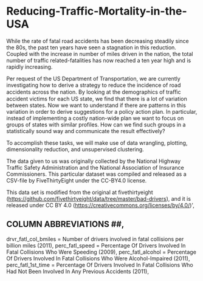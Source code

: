 # Reducing-Traffic-Mortality-in-the-USA
While the rate of fatal road accidents has been decreasing steadily since the 80s, the past ten years have seen a stagnation in this reduction. Coupled with the increase in number of miles driven in the nation, the total number of traffic related-fatalities has now reached a ten year high and is rapidly increasing.

Per request of the US Department of Transportation, we are currently investigating how to derive a strategy to reduce the incidence of road accidents across the nation. By looking at the demographics of traﬃc accident victims for each US state, we find that there is a lot of variation between states. Now we want to understand if there are patterns in this variation in order to derive suggestions for a policy action plan. In particular, instead of implementing a costly nation-wide plan we want to focus on groups of states with similar profiles. How can we find such groups in a statistically sound way and communicate the result effectively?

To accomplish these tasks, we will make use of data wrangling, plotting, dimensionality reduction, and unsupervised clustering.

The data given to us was originally collected by the National Highway Traffic Safety Administration and the National Association of Insurance Commissioners. This particular dataset was compiled and released as a CSV-file by FiveThirtyEight under the CC-BY4.0 license.


 This data set is modified from the original at fivethirtyeight (https://github.com/fivethirtyeight/data/tree/master/bad-drivers),
  and it is released under CC BY 4.0 (https://creativecommons.org/licenses/by/4.0/)',
 ## COLUMN ABBREVIATIONS ##,
 drvr_fatl_col_bmiles = Number of drivers involved in fatal collisions per billion miles (2011),
  perc_fatl_speed = Percentage Of Drivers Involved In Fatal Collisions Who Were Speeding (2009),
  perc_fatl_alcohol = Percentage Of Drivers Involved In Fatal Collisions Who Were Alcohol-Impaired (2011),
  perc_fatl_1st_time = Percentage Of Drivers Involved In Fatal Collisions Who Had Not Been Involved In Any Previous Accidents (2011),
